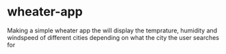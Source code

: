 # wheater-app


Making a simple wheater app the will display the temprature, humidity and windspeed of different cities depending on what the city the user searches for